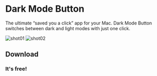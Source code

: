 # Dark Mode Button

The ultimate “saved you a click” app for your Mac. Dark Mode Button switches between dark and light modes with just one click.

![shot01](https://user-images.githubusercontent.com/11250400/90786622-75947e00-e30c-11ea-8cd9-e2adea235320.png)
![shot02](https://user-images.githubusercontent.com/11250400/90786633-7af1c880-e30c-11ea-8396-ea890add9ddc.png)


## Download

### It's free!





